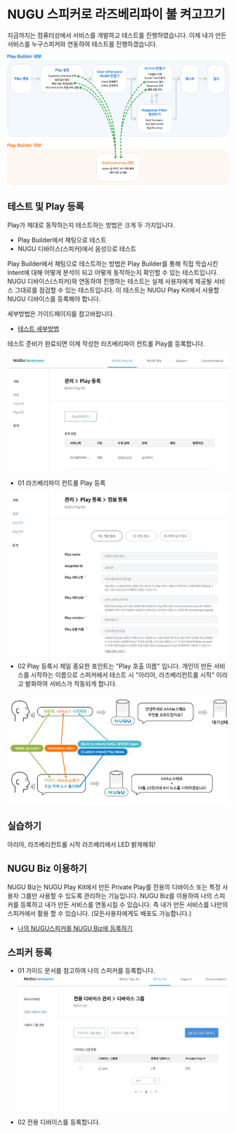 # NUGU 스피커로 라즈베리파이 불 켜고끄기
지금까지는 컴퓨터상에서 서비스를 개발하고 테스트를 진행하였습니다.
이제 내가 만든 서비스를 누구스피커와 연동하여 테스트를 진행하겠습니다.

![테스트오버뷰](./images/img01.png)

테스트 및 Play 등록
--
Play가 제대로 동작하는지 테스트하는 방법은 크게 두 가지입니다.

- Play Builder에서 채팅으로 테스트
- NUGU 디바이스(스피커)에서 음성으로 테스트

Play Builder에서 채팅으로 테스트하는 방법은 Play Builder를 통해 직접 학습시킨 Intent에 대해 어떻게 분석이 되고 어떻게 동작하는지 확인할 수 있는 테스트입니다.
NUGU 디바이스(스피커)와 연동하여 진행하는 테스트는 실제 사용자에게 제공될 서비스 그대로를 점검할 수 있는 테스트입니다. 
이 테스트는 NUGU Play Kit에서 사용할 NUGU 디바이스를 등록해야 합니다.

세부방법은 가이드페이지를 참고바랍니다.
 - [테스트 세부방법](https://developers-doc.nugu.co.kr/nugu-play/create-plays-with-play-builder/test-a-play)
 
 테스트 준비가 완료되면 이제 작성한 라즈베리파이 컨트롤 Play를 등록합니다.
 
 ![등록과정](./images/img02.jpeg)
 
 - 01 라즈베리파이 컨트롤 Play 등록
 
  ![등록과정2](./images/img03.jpeg)
  
  
 - 02 Play 등록시 제일 중요한 포인트는 "Play 호출 이름" 입니다. 개인이 만든 서비스를 시작하는 이름으로 스피커에서 테스트 시 "아리아, 라즈베리컨트롤 시작" 이라고 발화하여 서비스가 작동되게 합니다.

 ![등록과정3](./images/img04.png)




실습하기
--
아리아, 라즈베리컨트롤 시작 
라즈베리에서 LED 밝게해줘!
 
 
NUGU Biz 이용하기
--
NUGU Biz는 NUGU Play Kit에서 만든 Private Play를 전용의 디바이스 또는 특정 사용자 그룹만 사용할 수 있도록 관리하는 기능입니다.
NUGU Biz를 이용하여 나의 스피커를 등록하고 내가 만든 서비스를 연동시킬 수 있습니다.
즉 내가 만든 서비스를 나만의 스피커에서 활용 할 수 있습니다. (모든사용자에게도 배포도 가능합니다.)

- [나의 NUGU스피커를 NUGU Biz에 등록하기](https://developers-doc.nugu.co.kr/nugu-play/work-with-nugu-biz)


스피커 등록
--
- 01 가이드 문서를 참고하여 나의 스피커를 등록합니다.
 ![스피커등록](./images/img05.jpeg)

- 02 전용 디바이스를 등록합니다.


